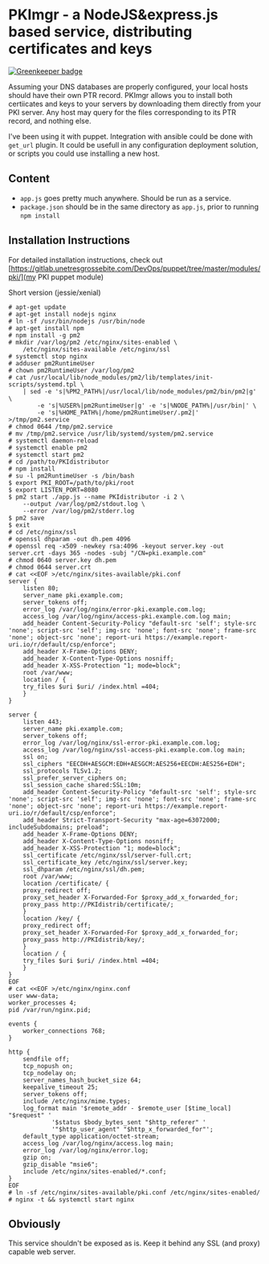 PKImgr - a NodeJS&express.js based service, distributing certificates and keys
==============================================================================

[![Greenkeeper badge](https://badges.greenkeeper.io/faust64/PKIdistributor.svg)](https://greenkeeper.io/)

Assuming your DNS databases are properly configured, your local hosts should have their own PTR record.
PKImgr allows you to install both certiicates and keys to your servers by downloading them directly from your PKI server. Any host may query for the files corresponding to its PTR record, and nothing else.

I've been using it with puppet. Integration with ansible could be done with `get_url` plugin. It could be usefull in any configuration deployment solution, or scripts you could use installing a new host.

Content
-------
 - `app.js` goes pretty much anywhere. Should be run as a service.
 - `package.json` should be in the same directory as `app.js`, prior to running `npm install`

Installation Instructions
-------------------------

For detailed installation instructions, check out [https://gitlab.unetresgrossebite.com/DevOps/puppet/tree/master/modules/pki/](my PKI puppet module)

Short version (jessie/xenial)

```
# apt-get update
# apt-get install nodejs nginx
# ln -sf /usr/bin/nodejs /usr/bin/node
# apt-get install npm
# npm install -g pm2
# mkdir /var/log/pm2 /etc/nginx/sites-enabled \
    /etc/nginx/sites-available /etc/nginx/ssl
# systemctl stop nginx
# adduser pm2RuntimeUser
# chown pm2RuntimeUser /var/log/pm2
# cat /usr/local/lib/node_modules/pm2/lib/templates/init-scripts/systemd.tpl \
    | sed -e 's|%PM2_PATH%|/usr/local/lib/node_modules/pm2/bin/pm2|g' \
        -e 's|%USER%|pm2RuntimeUser|g' -e 's|%NODE_PATH%|/usr/bin|' \
        -e 's|%HOME_PATH%|/home/pm2RuntimeUser/.pm2|' >/tmp/pm2.service
# chmod 0644 /tmp/pm2.service
# mv /tmp/pm2.service /usr/lib/systemd/system/pm2.service
# systemctl daemon-reload
# systemctl enable pm2
# systemctl start pm2
# cd /path/to/PKIdistributor
# npm install
# su -l pm2RuntimeUser -s /bin/bash
$ export PKI_ROOT=/path/to/pki/root
$ export LISTEN_PORT=8080
$ pm2 start ./app.js --name PKIdistributor -i 2 \
    --output /var/log/pm2/stdout.log \
    --error /var/log/pm2/stderr.log
$ pm2 save
$ exit
# cd /etc/nginx/ssl
# openssl dhparam -out dh.pem 4096
# openssl req -x509 -newkey rsa:4096 -keyout server.key -out server.crt -days 365 -nodes -subj "/CN=pki.example.com"
# chmod 0640 server.key dh.pem
# chmod 0644 server.crt
# cat <<EOF >/etc/nginx/sites-available/pki.conf
server {
    listen 80;
    server_name pki.example.com;
    server_tokens off;
    error_log /var/log/nginx/error-pki.example.com.log;
    access_log /var/log/nginx/access-pki.example.com.log main;
    add_header Content-Security-Policy "default-src 'self'; style-src 'none'; script-src 'self'; img-src 'none'; font-src 'none'; frame-src 'none'; object-src 'none'; report-uri https://example.report-uri.io/r/default/csp/enforce";
    add_header X-Frame-Options DENY;
    add_header X-Content-Type-Options nosniff;
    add_header X-XSS-Protection "1; mode=block";
    root /var/www;
    location / {
	try_files $uri $uri/ /index.html =404;
    }
}

server {
    listen 443;
    server_name pki.example.com;
    server_tokens off;
    error_log /var/log/nginx/ssl-error-pki.example.com.log;
    access_log /var/log/nginx/ssl-access-pki.example.com.log main;
    ssl on;
    ssl_ciphers "EECDH+AESGCM:EDH+AESGCM:AES256+EECDH:AES256+EDH";
    ssl_protocols TLSv1.2;
    ssl_prefer_server_ciphers on;
    ssl_session_cache shared:SSL:10m;
    add_header Content-Security-Policy "default-src 'self'; style-src 'none'; script-src 'self'; img-src 'none'; font-src 'none'; frame-src 'none'; object-src 'none'; report-uri https://example.report-uri.io/r/default/csp/enforce";
    add_header Strict-Transport-Security "max-age=63072000; includeSubdomains; preload";
    add_header X-Frame-Options DENY;
    add_header X-Content-Type-Options nosniff;
    add_header X-XSS-Protection "1; mode=block";
    ssl_certificate /etc/nginx/ssl/server-full.crt;
    ssl_certificate_key /etc/nginx/ssl/server.key;
    ssl_dhparam /etc/nginx/ssl/dh.pem;
    root /var/www;
    location /certificate/ {
	proxy_redirect off;
	proxy_set_header X-Forwarded-For $proxy_add_x_forwarded_for;
	proxy_pass http://PKIdistrib/certificate/;
    }
    location /key/ {
	proxy_redirect off;
	proxy_set_header X-Forwarded-For $proxy_add_x_forwarded_for;
	proxy_pass http://PKIdistrib/key/;
    }
    location / {
	try_files $uri $uri/ /index.html =404;
    }
}
EOF
# cat <<EOF >/etc/nginx/nginx.conf
user www-data;
worker_processes 4;
pid /var/run/nginx.pid;

events {
    worker_connections 768;
}

http {
    sendfile off;
    tcp_nopush on;
    tcp_nodelay on;
    server_names_hash_bucket_size 64;
    keepalive_timeout 25;
    server_tokens off;
    include /etc/nginx/mime.types;
    log_format main '$remote_addr - $remote_user [$time_local] "$request" '
		    '$status $body_bytes_sent "$http_referer" '
		    '"$http_user_agent" "$http_x_forwarded_for"';
    default_type application/octet-stream;
    access_log /var/log/nginx/access.log main;
    error_log /var/log/nginx/error.log;
    gzip on;
    gzip_disable "msie6";
    include /etc/nginx/sites-enabled/*.conf;
}
EOF
# ln -sf /etc/nginx/sites-available/pki.conf /etc/nginx/sites-enabled/
# nginx -t && systemctl start nginx
```

Obviously
---------
This service shouldn't be exposed as is.
Keep it behind any SSL (and proxy) capable web server.
